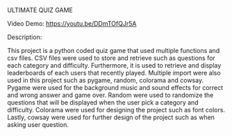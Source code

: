 ULTIMATE QUIZ GAME

Video Demo: https://youtu.be/DDmTOfQJr5A

Description:

This project is a python coded quiz game that used multiple functions and csv files. CSV files were used to store and retrieve such as questions for each category and difficulty. Furthermore, it is used to retrieve and display leaderboards of each users that recently played. Multiple import were also used in this project such as pygame, random, colorama and cowsay. Pygame were used for the background music and sound effects for correct and wrong answer and game over. Random were used to randomize the questions that will be displayed when the user pick a category and difficulty. Colorama were used for designing the project such as font colors. Lastly, cowsay were used for further design of the project such as when asking user question.

